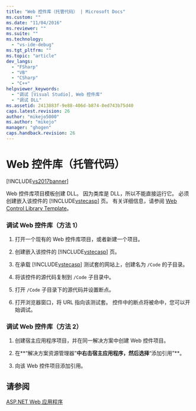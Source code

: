 ```yaml
---
title: "Web 控件库（托管代码） | Microsoft Docs"
ms.custom: ""
ms.date: "11/04/2016"
ms.reviewer: ""
ms.suite: ""
ms.technology: 
  - "vs-ide-debug"
ms.tgt_pltfrm: ""
ms.topic: "article"
dev_langs: 
  - "FSharp"
  - "VB"
  - "CSharp"
  - "C++"
helpviewer_keywords: 
  - "调试 [Visual Studio], Web 控件库"
  - "调试 DLL"
ms.assetid: 2413883f-9e88-406d-b874-0ed743b75d40
caps.latest.revision: 26
author: "mikejo5000"
ms.author: "mikejo"
manager: "ghogen"
caps.handback.revision: 26
---
```

# Web 控件库（托管代码）
[!INCLUDE[vs2017banner](../code-quality/includes/vs2017banner.md)]

Web 控件库项目模板创建 DLL。  因为类库是 DLL，所以不能直接运行它。  必须创建嵌入该控件的 [!INCLUDE[vstecasp](../code-quality/includes/vstecasp_md.md)] 页。  有关详细信息，请参阅 [Web Control Library Template](http://msdn.microsoft.com/zh-cn/00666b07-71d2-4ace-a13c-cc130a3ce372)。  
  
### 调试 Web 控件库（方法 1）  
  
1.  打开一个现有的 Web 控件库项目，或者新建一个项目。  
  
2.  创建嵌入该控件的 [!INCLUDE[vstecasp](../code-quality/includes/vstecasp_md.md)] 页。  
  
3.  在承载 [!INCLUDE[vstecasp](../code-quality/includes/vstecasp_md.md)] 测试套的网站上，创建名为 `/Code` 的子目录。  
  
4.  将该控件的源代码复制到 `/Code` 子目录中。  
  
5.  打开 `/Code` 子目录下的源代码并设置断点。  
  
6.  打开浏览器窗口，将 URL 指向该测试套。  控件中的断点将被命中，您可以开始调试。  
  
### 调试 Web 控件库（方法 2）  
  
1.  创建宿主应用程序项目，并在同一解决方案中创建 Web 控件项目。  
  
2.  在**“解决方案资源管理器”**中右击宿主应用程序，然后选择**“添加引用”**。  
  
3.  向该 Web 控件项目添加引用。  
  
## 请参阅  
 [ASP.NET Web 应用程序](../debugger/debugging-preparation-aspnet-web-applications.md)
